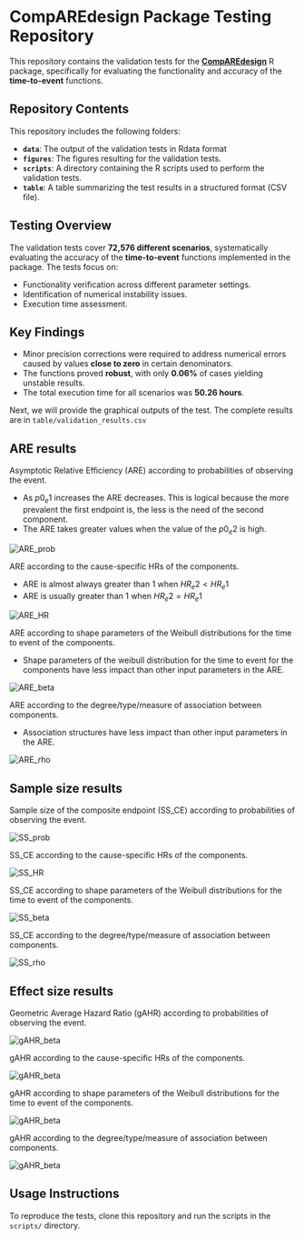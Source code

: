 # CompAREdesign Package Testing Repository

This repository contains the validation tests for the [**CompAREdesign**](https://CRAN.R-project.org/package=CompAREdesign) R package, specifically for evaluating the functionality and accuracy of the **time-to-event** functions.

## Repository Contents

This repository includes the following folders:

- **`data`**: The output of the validation tests in Rdata format
- **`figures`**: The figures resulting for the validation tests.
- **`scripts`**: A directory containing the R scripts used to perform the validation tests.
- **`table`**: A table summarizing the test results in a structured format (CSV file).

## Testing Overview

The validation tests cover **72,576 different scenarios**, systematically evaluating the accuracy of the **time-to-event** functions implemented in the package. The tests focus on:

- Functionality verification across different parameter settings.
- Identification of numerical instability issues.
- Execution time assessment.

## Key Findings

- Minor precision corrections were required to address numerical errors caused by values **close to zero** in certain denominators.
- The functions proved **robust**, with only **0.06%** of cases yielding unstable results.
- The total execution time for all scenarios was **50.26 hours**.

Next, we will provide the graphical outputs of the test. The complete results are in `table/validation_results.csv`

## ARE results

Asymptotic Relative Efficiency (ARE) according to probabilities of observing the event.

- As $p0_e1$ increases the ARE decreases. This is logical because the more prevalent the first endpoint is, the less is the need of the second component.
- The ARE takes greater values when the value of the $p0_e2$ is high.

![ARE_prob](figures/check_are_prob.png)

ARE according to the cause-specific HRs of the components.

- ARE is almost always greater than 1 when $HR_e2<HR_e1$
- ARE is usually greater than 1 when $HR_e2=HR_e1$

![ARE_HR](figures/check_are_HR.png)

ARE according to shape parameters of the Weibull distributions for the time to event of the components.

- Shape parameters of the weibull distribution for the time to event for the components have less impact than other input parameters in the ARE.

![ARE_beta](figures/check_are_beta.png)

ARE according to the degree/type/measure of association between components.

- Association structures have less impact than other input parameters in the ARE.

![ARE_rho](figures/check_are_rho.png)

## Sample size results

Sample size of the composite endpoint (SS_CE) according to probabilities of observing the event.

![SS_prob](figures/check_ss_prob.png)

SS_CE according to the cause-specific HRs of the components.

![SS_HR](figures/check_ss_HR.png)

SS_CE according to shape parameters of the Weibull distributions for the time to event of the components.

![SS_beta](figures/check_ss_beta.png)

SS_CE according to the degree/type/measure of association between components.

![SS_rho](figures/check_ss_rho.png)

## Effect size results

Geometric Average Hazard Ratio (gAHR) according to probabilities of observing the event.

![gAHR_beta](figures/check_gAHR_prob.png)

gAHR according to the cause-specific HRs of the components.

![gAHR_beta](figures/check_gAHR_HR.png)

gAHR according to shape parameters of the Weibull distributions for the time to event of the components.

![gAHR_beta](figures/check_gAHR_beta.png)

gAHR according to the degree/type/measure of association between components.

![gAHR_beta](figures/check_gAHR_rho.png)


## Usage Instructions

To reproduce the tests, clone this repository and run the scripts in the `scripts/` directory. 


